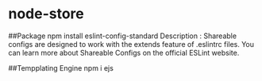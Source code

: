 # node-store

##Package
npm install eslint-config-standard
Description : Shareable configs are designed to work with the extends feature of .eslintrc files. You can learn more about Shareable Configs on the official ESLint website.

##Tempplating Engine 
npm i ejs





